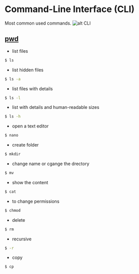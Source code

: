 # Command-Line Interface (CLI)
Most common used commands.
![alt CLI](https://media.giphy.com/media/26BoEH5DpMz6bw05q/source.gif)
## [pwd](https://en.wikipedia.org/wiki/Pwd)
- list files
```sh
$ ls
```
- list hidden files
```sh
$ ls -a
```
- list files with details
```sh
$ ls -l
```
- list with details and human-readable sizes
```sh
$ ls -h
```
- open a text editor
```sh
$ nano
```
- create folder
```sh
$ mkdir
```
- change name or cgange the drectory
```sh
$ mv
```
- show the content
```sh
$ cat
```
- to change permissions
```sh
$ chmod
```
- delete
```sh
$ rm
```
- recursive
```sh
$ -r
```
- copy
```sh
$ cp
```